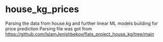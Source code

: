 # house_kg_prices
Parsing the data from house.kg and further linear ML models building for price prediction
Parsing file was got from https://github.com/IslamJenishbekov/flats_project_house_kg/tree/main
